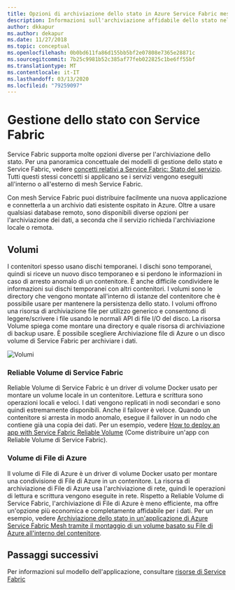 ```yaml
---
title: Opzioni di archiviazione dello stato in Azure Service Fabric mesh
description: Informazioni sull'archiviazione affidabile dello stato nelle applicazioni mesh Service Fabric eseguite su Azure Service Fabric Mesh.
author: dkkapur
ms.author: dekapur
ms.date: 11/27/2018
ms.topic: conceptual
ms.openlocfilehash: 0b0bd611fa86d155bb5bf2e07808e7365e28871c
ms.sourcegitcommit: 7b25c9981b52c385af77feb022825c1be6ff55bf
ms.translationtype: MT
ms.contentlocale: it-IT
ms.lasthandoff: 03/13/2020
ms.locfileid: "79259097"
---
```

# <a name="state-management-with-service-fabric"></a>Gestione dello stato con Service Fabric

Service Fabric supporta molte opzioni diverse per l'archiviazione dello stato. Per una panoramica concettuale dei modelli di gestione dello stato e Service Fabric, vedere [concetti relativi a Service Fabric: Stato del servizio](/azure/service-fabric/service-fabric-concepts-state). Tutti questi stessi concetti si applicano se i servizi vengono eseguiti all'interno o all'esterno di mesh Service Fabric. 

Con mesh Service Fabric puoi distribuire facilmente una nuova applicazione e connetterla a un archivio dati esistente ospitato in Azure. Oltre a usare qualsiasi database remoto, sono disponibili diverse opzioni per l'archiviazione dei dati, a seconda che il servizio richieda l'archiviazione locale o remota. 

## <a name="volumes"></a>Volumi

I contenitori spesso usano dischi temporanei. I dischi sono temporanei, quindi si riceve un nuovo disco temporaneo e si perdono le informazioni in caso di arresto anomalo di un contenitore. È anche difficile condividere le informazioni sui dischi temporanei con altri contenitori. I volumi sono le directory che vengono montate all'interno di istanze del contenitore che è possibile usare per mantenere la persistenza dello stato. I volumi offrono una risorsa di archiviazione file per utilizzo generico e consentono di leggere/scrivere i file usando le normali API di file I/O del disco. La risorsa Volume spiega come montare una directory e quale risorsa di archiviazione di backup usare. È possibile scegliere Archiviazione file di Azure o un disco volume di Service Fabric per archiviare i dati.

![Volumi][image3]

### <a name="service-fabric-reliable-volume"></a>Reliable Volume di Service Fabric

Reliable Volume di Service Fabric è un driver di volume Docker usato per montare un volume locale in un contenitore. Lettura e scrittura sono operazioni locali e veloci. I dati vengono replicati in nodi secondari e sono quindi estremamente disponibili. Anche il failover è veloce. Quando un contenitore si arresta in modo anomalo, esegue il failover in un nodo che contiene già una copia dei dati. Per un esempio, vedere [How to deploy an app with Service Fabric Reliable Volume](service-fabric-mesh-howto-deploy-app-sfreliable-disk-volume.md) (Come distribuire un'app con Reliable Volume di Service Fabric).

### <a name="azure-files-volume"></a>Volume di File di Azure

Il volume di File di Azure è un driver di volume Docker usato per montare una condivisione di File di Azure in un contenitore. La risorsa di archiviazione di File di Azure usa l'archiviazione di rete, quindi le operazioni di lettura e scrittura vengono eseguite in rete. Rispetto a Reliable Volume di Service Fabric, l'archiviazione di File di Azure è meno efficiente, ma offre un'opzione più economica e completamente affidabile per i dati. Per un esempio, vedere [Archiviazione dello stato in un'applicazione di Azure Service Fabric Mesh tramite il montaggio di un volume basato su File di Azure all'interno del contenitore](service-fabric-mesh-howto-deploy-app-azurefiles-volume.md).

## <a name="next-steps"></a>Passaggi successivi

Per informazioni sul modello dell'applicazione, consultare [risorse di Service Fabric](service-fabric-mesh-service-fabric-resources.md)

[image3]: ./media/service-fabric-mesh-storing-state/volumes.png
